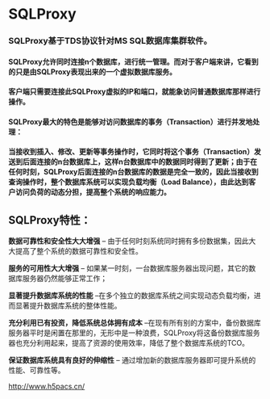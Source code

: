 # SQLProxy
### SQLProxy基于TDS协议针对MS SQL数据库集群软件。

#### SQLProxy允许同时连接n个数据库，进行统一管理。而对于客户端来讲，它看到的只是由SQLProxy表现出来的一个虚拟数据库服务。
#### 客户端只需要连接此SQLProxy虚拟的IP和端口，就能象访问普通数据库那样进行操作。

#### SQLProxy最大的特色是能够对访问数据库的事务（Transaction）进行并发地处理：
#### 当接收到插入、修改、更新等事务操作时，它同时将这个事务（Transaction）发送到后面连接的n台数据库上，这样n台数据库中的数据同时得到了更新；由于在任何时刻，SQLProxy后面连接的n台数据库的数据是完全一致的，因此当接收到查询操作时，整个数据库系统可以实现负载均衡（Load Balance），由此达到客户访问负荷的动态分担，提高整个系统的响应能力。

## SQLProxy特性：

__数据可靠性和安全性大大增强__ – 由于任何时刻系统同时拥有多份数据集，因此大大提高了整个系统的数据可靠性和安全性。

__服务的可用性大大增强__ – 如果某一时刻，一台数据库服务器出现问题，其它的数据库服务器仍然能够正常工作；

__显著提升数据库系统的性能__ –在多个独立的数据库系统之间实现动态负载均衡，进而显著提升数据库系统的整体性能。

__充分利用已有投资，降低系统总体拥有成本__ –在现有所有别的方案中，备份数据库服务器平时是闲置在那里的，无形中是一种浪费，SQLProxy将这备份数据库服务器也充分利用起来，提高了资源的使用效率，降低了整个数据库系统的TCO。

__保证数据库系统具有良好的伸缩性__ – 通过增加新的数据库服务器即可提升系统的性能、可靠性等。

<http://www.h5pacs.cn/>
